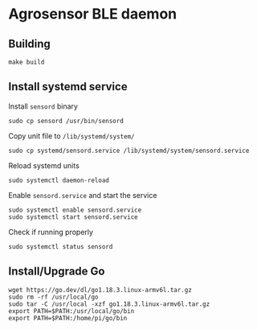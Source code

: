 # Agrosensor BLE daemon

## Building

```shell
make build
```

## Install systemd service

Install `sensord` binary

```shell
sudo cp sensord /usr/bin/sensord
```

Copy unit file to `/lib/systemd/system/`

```shell
sudo cp systemd/sensord.service /lib/systemd/system/sensord.service
```

Reload systemd units

```shell
sudo systemctl daemon-reload
```

Enable `sensord.service` and start the service

```shell
sudo systemctl enable sensord.service
sudo systemctl start sensord.service
```

Check if running properly
```shell
sudo systemctl status sensord
```

## Install/Upgrade Go

```shell
wget https://go.dev/dl/go1.18.3.linux-armv6l.tar.gz
sudo rm -rf /usr/local/go
sudo tar -C /usr/local -xzf go1.18.3.linux-armv6l.tar.gz
export PATH=$PATH:/usr/local/go/bin
export PATH=$PATH:/home/pi/go/bin
```
